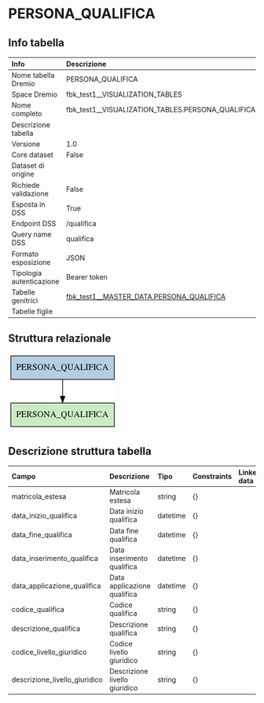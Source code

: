 # PERSONA_QUALIFICA

## Info tabella

| Info                     | Descrizione                                                                                       |
|:-------------------------|:--------------------------------------------------------------------------------------------------|
| Nome tabella Dremio      | PERSONA_QUALIFICA                                                                                 |
| Space Dremio             | fbk_test1__VISUALIZATION_TABLES                                                                   |
| Nome completo            | fbk_test1__VISUALIZATION_TABLES.PERSONA_QUALIFICA                                                 |
| Descrizione tabella      |                                                                                                   |
| Versione                 | 1.0                                                                                               |
| Core dataset             | False                                                                                             |
| Dataset di origine       |                                                                                                   |
| Richiede validazione     | False                                                                                             |
| Esposta in DSS           | True                                                                                              |
| Endpoint DSS             | /qualifica                                                                                        |
| Query name DSS           | qualifica                                                                                         |
| Formato esposizione      | JSON                                                                                              |
| Tipologia autenticazione | Bearer token                                                                                      |
| Tabelle genitrici        | [fbk_test1__MASTER_DATA.PERSONA_QUALIFICA](/fbk_test1__MASTER_DATA/PERSONA_QUALIFICA/markdown.md) |
| Tabelle figlie           |                                                                                                   |

## Struttura relazionale

![PERSONA_QUALIFICA](./graph_png.png)

## Descrizione struttura tabella

| Campo                         | Descrizione                   | Tipo     | Constraints   | Linked data   | errors   |
|:------------------------------|:------------------------------|:---------|:--------------|:--------------|:---------|
| matricola_estesa              | Matricola estesa              | string   | {}            |               | {}       |
| data_inizio_qualifica         | Data inizio qualifica         | datetime | {}            |               | {}       |
| data_fine_qualifica           | Data fine qualifica           | datetime | {}            |               | {}       |
| data_inserimento_qualifica    | Data inserimento qualifica    | datetime | {}            |               | {}       |
| data_applicazione_qualifica   | Data applicazione qualifica   | datetime | {}            |               | {}       |
| codice_qualifica              | Codice qualifica              | string   | {}            |               | {}       |
| descrizione_qualifica         | Descrizione qualifica         | string   | {}            |               | {}       |
| codice_livello_giuridico      | Codice livello giuridico      | string   | {}            |               | {}       |
| descrizione_livello_giuridico | Descrizione livello giuridico | string   | {}            |               | {}       |
